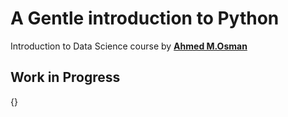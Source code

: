 # A Gentle introduction to Python

Introduction to Data Science course by [**Ahmed M.Osman**](https://ahmedmoosman.github.io/)

## **Work in Progress**
[](Images/workinprogress.png){}
